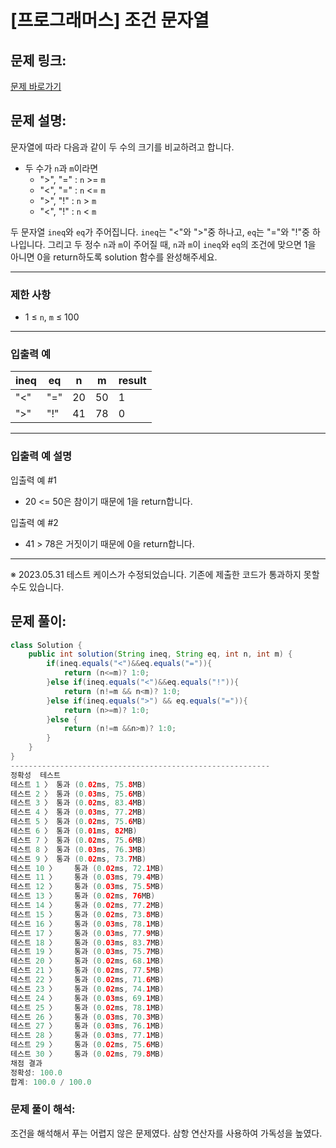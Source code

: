# [프로그래머스] 조건 문자열

## 문제 링크:

[문제 바로가기](https://school.programmers.co.kr/learn/courses/30/lessons/181934)

## 문제 설명:

문자열에 따라 다음과 같이 두 수의 크기를 비교하려고 합니다.

- 두 수가 `n`과 `m`이라면
    - ">", "=" : `n` >= `m`
    - "<", "=" : `n` <= `m`
    - ">", "!" : `n` > `m`
    - "<", "!" : `n` < `m`

두 문자열 `ineq`와 `eq`가 주어집니다. `ineq`는 "<"와 ">"중 하나고, `eq`는 "="와 "!"중 하나입니다. 그리고 두 정수 `n`과 `m`이 주어질 때, `n`과 `m`이 `ineq`와 `eq`의 조건에 맞으면 1을 아니면 0을 return하도록 solution 함수를 완성해주세요.

---

### 제한 사항

- 1 ≤ `n`, `m` ≤ 100

---

### 입출력 예

| ineq | eq | n | m | result |
| --- | --- | --- | --- | --- |
| "<" | "=" | 20 | 50 | 1 |
| ">" | "!" | 41 | 78 | 0 |

---

### 입출력 예 설명

입출력 예 #1

- 20 <= 50은 참이기 때문에 1을 return합니다.

입출력 예 #2

- 41 > 78은 거짓이기 때문에 0을 return합니다.

---

※ 2023.05.31 테스트 케이스가 수정되었습니다. 기존에 제출한 코드가 통과하지 못할 수도 있습니다.

## 문제 풀이:

```java
class Solution {
    public int solution(String ineq, String eq, int n, int m) {
        if(ineq.equals("<")&&eq.equals("=")){
            return (n<=m)? 1:0;
        }else if(ineq.equals("<")&&eq.equals("!")){
            return (n!=m && n<m)? 1:0;
        }else if(ineq.equals(">") && eq.equals("=")){
            return (n>=m)? 1:0;
        }else {
            return (n!=m &&n>m)? 1:0;
        }
    }
}
----------------------------------------------------------
정확성  테스트
테스트 1 〉	통과 (0.02ms, 75.8MB)
테스트 2 〉	통과 (0.03ms, 75.6MB)
테스트 3 〉	통과 (0.02ms, 83.4MB)
테스트 4 〉	통과 (0.03ms, 77.2MB)
테스트 5 〉	통과 (0.02ms, 75.6MB)
테스트 6 〉	통과 (0.01ms, 82MB)
테스트 7 〉	통과 (0.02ms, 75.6MB)
테스트 8 〉	통과 (0.03ms, 76.3MB)
테스트 9 〉	통과 (0.02ms, 73.7MB)
테스트 10 〉	통과 (0.02ms, 72.1MB)
테스트 11 〉	통과 (0.03ms, 79.4MB)
테스트 12 〉	통과 (0.03ms, 75.5MB)
테스트 13 〉	통과 (0.02ms, 76MB)
테스트 14 〉	통과 (0.02ms, 77.2MB)
테스트 15 〉	통과 (0.02ms, 73.8MB)
테스트 16 〉	통과 (0.03ms, 78.1MB)
테스트 17 〉	통과 (0.03ms, 77.9MB)
테스트 18 〉	통과 (0.03ms, 83.7MB)
테스트 19 〉	통과 (0.03ms, 75.7MB)
테스트 20 〉	통과 (0.02ms, 68.1MB)
테스트 21 〉	통과 (0.02ms, 77.5MB)
테스트 22 〉	통과 (0.02ms, 71.6MB)
테스트 23 〉	통과 (0.02ms, 74.1MB)
테스트 24 〉	통과 (0.03ms, 69.1MB)
테스트 25 〉	통과 (0.02ms, 78.1MB)
테스트 26 〉	통과 (0.03ms, 70.3MB)
테스트 27 〉	통과 (0.03ms, 76.1MB)
테스트 28 〉	통과 (0.03ms, 77.1MB)
테스트 29 〉	통과 (0.02ms, 75.6MB)
테스트 30 〉	통과 (0.02ms, 79.8MB)
채점 결과
정확성: 100.0
합계: 100.0 / 100.0
```

### **문제 풀이 해석:**

조건을 해석해서 푸는 어렵지 않은 문제였다. 삼항 연산자를 사용하여 가독성을 높였다.